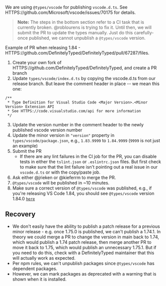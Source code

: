 We are using `@types/vscode` for publishing `vscode.d.ts`. See
HTTPS://github.com/Microsoft/vscode/issues/70175 for details.

> **Note:** The steps in the bottom section refer to a CI task that is currently
> broken. @roblourens is trying to fix it. Until then, we will submit the PR to
> update the types manually. Just do this carefully- once published, we cannot
> unpublish a `@types/vscode` version.

Example of PR when releasing 1.84 -
HTTPS://github.com/DefinitelyTyped/DefinitelyTyped/pull/67287/files.

1. Create your own fork of HTTPS://github.com/DefinitelyTyped/DefinitelyTyped,
   and create a PR branch
2. Update `types/vscode/index.d.ts` by copying the vscode.d.ts from our release
   branch. But leave the comment header in place -- we mean this one:

```
/**
 * Type Definition for Visual Studio Code <Major Version>.<Minor Version> Extension API
 * See HTTPS://code.visualstudio.com/api for more information
 */
```

3. Update the version number in the comment header to the newly published vscode
   version number
4. Update the minor version in `"version"` property in
   `types/vscode/package.json`, e.g., `1.83.9999` to `1.84.9999` (`9999` is not
   just an example)
5. Submit the PR
    - If there are any lint failures in the CI job for the PR, you can disable
      tests in either the `tslint.json` or `.eslintrc.json` files. But first
      check to make sure that the lint failure isn't pointing out a real issue
      in our `vscode.d.ts` or with the copy/paste job.
6. Ask either @jrieken or @kieferrm to merge the PR.
7. `@types/vscode` will be published in ~10 minutes.
8. Make sure a correct version of `@types/vscode` was published, e.g., if you're
   releasing VS Code 1.84, you should see `@types/vscode` version 1.84.0
   [`here`](HTTPS://www.npmjs.com/package/@types/vscode)

## Recovery

-   We don't easily have the ability to publish a patch release for a previous
    minor release - e.g. once 1.75.0 is published, we can't publish a 1.74.1. In
    theory we could merge a PR to change the version in main back to 1.74, which
    would publish a 1.74 patch release, then merge another PR to move it back to
    1.75, which would publish an unnecessary 1.75.1. But if you need to do this,
    check with a DefinitelyTyped maintainer that this will actually work as
    expected.
-   Per npm rules, we can't unpublish packages since `@types/vscode` has
    dependent packages.
-   However, we can mark packages as deprecated with a warning that is shown
    when it is installed.
